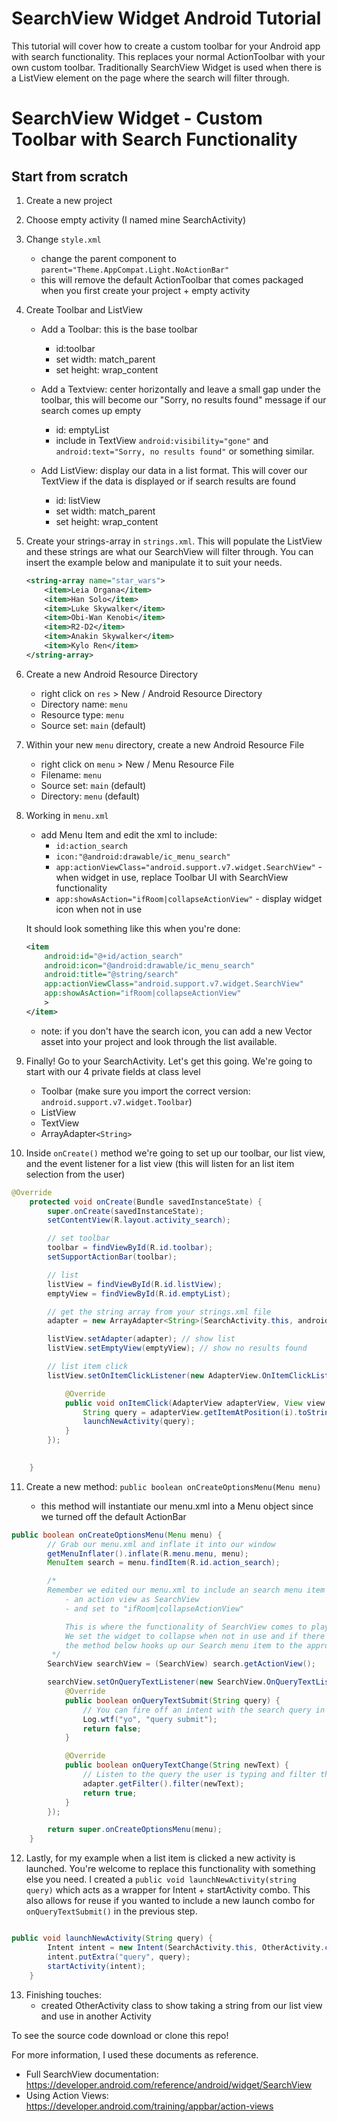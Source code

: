 # SearchView Widget Android Tutorial
This tutorial will cover how to create a custom toolbar for your Android app with search functionality. This replaces your normal ActionToolbar with your own custom toolbar. Traditionally SearchView Widget is used when there is a ListView element on the page where the search will filter through. 



# SearchView Widget - Custom Toolbar with Search Functionality
## Start from scratch
1. Create a new project

2. Choose empty activity (I named mine SearchActivity)

3. Change ```style.xml```
    
    - change the parent component to ```parent="Theme.AppCompat.Light.NoActionBar"```
    - this will remove the default ActionToolbar that comes packaged when you first create your project + empty activity

4. Create Toolbar and ListView 
    
    - Add a Toolbar: this is the base toolbar
        - id:toolbar
        - set width: match_parent
        - set height: wrap_content

    - Add a Textview: center horizontally and leave a small gap under the toolbar, this will become our "Sorry, no results found" message if our search comes up empty
        - id: emptyList
        - include in TextView ```android:visibility="gone"``` and ```android:text="Sorry, no results found"``` or something similar. 

    - Add ListView: display our data in a list format. This will cover our TextView if the data is displayed or if search results are found

        - id: listView
        - set width: match_parent
        - set height: wrap_content

5. Create your strings-array in ```strings.xml```. This will populate the ListView and these strings are what our SearchView will filter through. You can insert the example below and manipulate it to suit your needs.

    ```xml
    <string-array name="star_wars">
        <item>Leia Organa</item>
        <item>Han Solo</item>
        <item>Luke Skywalker</item>
        <item>Obi-Wan Kenobi</item>
        <item>R2-D2</item>
        <item>Anakin Skywalker</item>
        <item>Kylo Ren</item>
    </string-array>
    ```

6. Create a new Android Resource Directory
    - right click on ```res``` > New / Android Resource Directory
    - Directory name: ```menu```
    - Resource type: ```menu```
    - Source set: ```main``` (default)

7. Within your new ```menu``` directory, create a new Android Resource File
    - right click on ```menu``` > New / Menu Resource File
    - Filename: ```menu```
    - Source set: ```main``` (default)
    - Directory: ```menu``` (default)

8. Working in ```menu.xml```
    - add Menu Item and edit the xml to include:
        - ```id:action_search```
        - ```icon:"@android:drawable/ic_menu_search"```
        - ```app:actionViewClass="android.support.v7.widget.SearchView"``` - when widget in use, replace Toolbar UI with SearchView functionality
        - ```app:showAsAction="ifRoom|collapseActionView"``` - display widget icon when not in use


    It should look something like this when you're done:

    ```xml
    <item
        android:id="@+id/action_search"
        android:icon="@android:drawable/ic_menu_search"
        android:title="@string/search"
        app:actionViewClass="android.support.v7.widget.SearchView"
        app:showAsAction="ifRoom|collapseActionView"
        >
    </item>
    ```

    - note: if you don't have the search icon, you can add a new Vector asset into your project and look through the list available.

9. Finally! Go to your SearchActivity. Let's get this going. We're going to start with our 4 private fields at class level

    - Toolbar (make sure you import the correct version: ```android.support.v7.widget.Toolbar```)
    - ListView
    - TextView
    - ArrayAdapter```<String>```

10. Inside ``onCreate()`` method we're going to set up our toolbar, our list view, and the event listener for a list view (this will listen for an list item selection from the user)

```java
@Override
    protected void onCreate(Bundle savedInstanceState) {
        super.onCreate(savedInstanceState);
        setContentView(R.layout.activity_search);

        // set toolbar
        toolbar = findViewById(R.id.toolbar);
        setSupportActionBar(toolbar);

        // list
        listView = findViewById(R.id.listView);
        emptyView = findViewById(R.id.emptyList);

        // get the string array from your strings.xml file
        adapter = new ArrayAdapter<String>(SearchActivity.this, android.R.layout.simple_list_item_activated_1, getResources().getStringArray(R.array.star_wars));

        listView.setAdapter(adapter); // show list
        listView.setEmptyView(emptyView); // show no results found

        // list item click
        listView.setOnItemClickListener(new AdapterView.OnItemClickListener() {

            @Override
            public void onItemClick(AdapterView adapterView, View view, int i, long l) {
                String query = adapterView.getItemAtPosition(i).toString();
                launchNewActivity(query);
            }
        });

        
    }
```

11. Create a new method: ```public boolean onCreateOptionsMenu(Menu menu)```

    - this method will instantiate our menu.xml into a Menu object since we turned off the default ActionBar 

```java
public boolean onCreateOptionsMenu(Menu menu) {
        // Grab our menu.xml and inflate it into our window
        getMenuInflater().inflate(R.menu.menu, menu);
        MenuItem search = menu.findItem(R.id.action_search);

        /*
        Remember we edited our menu.xml to include an search menu item that had:
            - an action view as SearchView
            - and set to "ifRoom|collapseActionView"

            This is where the functionality of SearchView comes to play.
            We set the widget to collapse when not in use and if there is room in the Toolbar. However once the user clicks on our Search icon,
            the method below hooks up our Search menu item to the appropriate ActionView that will handle our Search action.
         */
        SearchView searchView = (SearchView) search.getActionView();

        searchView.setOnQueryTextListener(new SearchView.OnQueryTextListener() {
            @Override
            public boolean onQueryTextSubmit(String query) {
                // You can fire off an intent with the search query in here if that's what you need for your app
                Log.wtf("yo", "query submit");
                return false;
            }

            @Override
            public boolean onQueryTextChange(String newText) {
                // Listen to the query the user is typing and filter through the data our adapter is holding
                adapter.getFilter().filter(newText);
                return true;
            }
        });

        return super.onCreateOptionsMenu(menu);
    }
```

12. Lastly, for my example when a list item is clicked a new activity is launched. You're welcome to replace this functionality with something else you need. I created a ```public void launchNewActivity(string query)``` which acts as a wrapper for Intent + startActivity combo. This also allows for reuse if you wanted to include a new launch combo for ```onQueryTextSubmit()``` in the previous step.

```java

public void launchNewActivity(String query) {
        Intent intent = new Intent(SearchActivity.this, OtherActivity.class);
        intent.putExtra("query", query);
        startActivity(intent);
    }
```

13. Finishing touches:
    - created OtherActivity class to show taking a string from our list view and use in another Activity


To see the source code download or clone this repo!

For more information, I used these documents as reference.
- Full SearchView documentation: https://developer.android.com/reference/android/widget/SearchView 
- Using Action Views: https://developer.android.com/training/appbar/action-views 